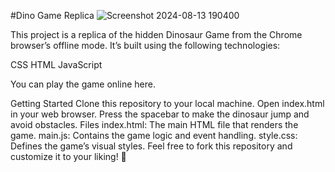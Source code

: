 #Dino Game Replica
![Screenshot 2024-08-13 190400](https://github.com/user-attachments/assets/7aa21d07-c82a-402f-a48b-4171a3de8d76)

This project is a replica of the hidden Dinosaur Game from the Chrome browser’s offline mode. It’s built using the following technologies:

CSS
HTML
JavaScript

You can play the game online here.

Getting Started
Clone this repository to your local machine.
Open index.html in your web browser.
Press the spacebar to make the dinosaur jump and avoid obstacles.
Files
index.html: The main HTML file that renders the game.
main.js: Contains the game logic and event handling.
style.css: Defines the game’s visual styles.
Feel free to fork this repository and customize it to your liking! 🦕


